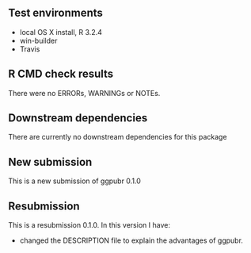 ## Test environments
* local OS X install, R 3.2.4
* win-builder 
* Travis

## R CMD check results
There were no ERRORs, WARNINGs or NOTEs. 

## Downstream dependencies
There are currently no downstream dependencies for this package

## New submission
This is a new submission of ggpubr 0.1.0

## Resubmission
This is a resubmission 0.1.0. In this version I have:

* changed the DESCRIPTION file to explain the advantages of ggpubr.



